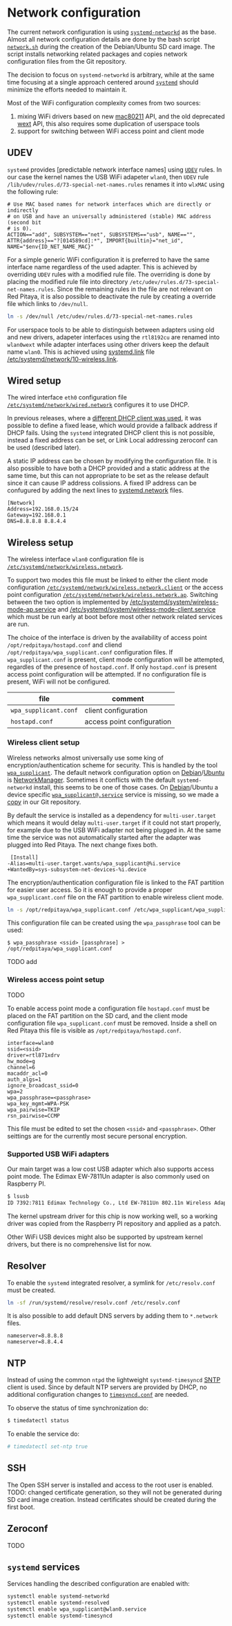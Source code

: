 # Network configuration

The current network configuration is using [`systemd-networkd`](https://www.freedesktop.org/software/systemd/man/systemd.network.html) as the base.
Almost all network configuration details are done by the bash script [`network.sh`](OS/debian/network.sh)
during the creation of the Debian/Ubuntu SD card image. The script installs networking
related packages and copies network configuration files from the Git repository.

The decision to focus on `systemd-networkd` is arbitrary, while at the same time
focusing at a single approach centered around [`systemd`](https://www.freedesktop.org/wiki/Software/systemd/)
should minimize the efforts needed to maintain it.

Most of the WiFi configuration complexity comes from two sources:
1. mixing WiFi drivers based on new [mac80211](https://wireless.wiki.kernel.org/en/developers/documentation/mac80211) API,
   and the old deprecated [wext](https://wireless.wiki.kernel.org/en/developers/documentation/wireless-extensions) API,
   this also requires some duplication of userspace tools
2. support for switching between WiFi access point and client mode

## UDEV

`systemd` provides [predictable network interface names] using [`UDEV`](https://www.freedesktop.org/software/systemd/man/udev.html) rules.
In our case the kernel names the USB WiFi adapeter `wlan0`, then `UDEV` rule `/lib/udev/rules.d/73-special-net-names.rules`
renames it into `wlxMAC` using the following rule:
```
# Use MAC based names for network interfaces which are directly or indirectly
# on USB and have an universally administered (stable) MAC address (second bit
# is 0).
ACTION=="add", SUBSYSTEM=="net", SUBSYSTEMS=="usb", NAME=="", ATTR{address}=="?[014589cd]:*", IMPORT{builtin}="net_id", NAME="$env{ID_NET_NAME_MAC}"
```
For a simple generic WiFi configuration it is preferred to have the same
interface name regardless of the used adapter. This is achieved by overriding
`UDEV` rules with a modified rule file. The overriding is done by placing the
modified rule file into directory `/etc/udev/rules.d/73-special-net-names.rules`.
Since the remaining rules in the file are not relevant on Red Pitaya, it is also
possible to deactivate the rule by creating a override file which links to `/dev/null`.
```bash
ln -s /dev/null /etc/udev/rules.d/73-special-net-names.rules
```

For userspace tools to be able to distinguish between adapters using old and new drivers,
adapeter interfaces using the `rtl8192cu` are renamed into `wlan0wext` while adapter
interfaces using other drivers keep the default name `wlan0`. This is achieved using
[systemd.link](https://www.freedesktop.org/software/systemd/man/systemd.link.html) file
[/etc/systemd/network/10-wireless.link](OS/debian/overlay/etc/systemd/network/10-wireless.link).

## Wired setup

The wired interface `eth0` configuration file [`/etc/systemd/network/wired.network`](OS/debian/overlay/etc/systemd/network/wired.network)
configures it to use DHCP.

In previous releases, where a [different DHCP client was used](http://linux.die.net/man/8/dhclient),
it was possible to define a fixed lease, which would provide a fallback address
if DHCP fails. Using the `systemd` integrated DHCP client this is not possible,
instead a fixed address can be set, or Link Local addressing zeroconf can be
used (described later).

A static IP address can be chosen by modifying the configuration file. It is
also possible to have both a DHCP provided and a static address at the same time,
but this can not appropriate to be set as the release default since it can
cause IP address colissions. A fixed IP address can be confugured by adding the
next lines to [systemd.network](https://www.freedesktop.org/software/systemd/man/systemd.network.html) files.
```
[Network]
Address=192.168.0.15/24
Gateway=192.168.0.1
DNS=8.8.8.8 8.8.4.4
```

## Wireless setup

The wireless interface `wlan0` configuration file is [`/etc/systemd/network/wireless.network`](OS/debian/overlay/etc/systemd/network/wirless.network).

To support two modes this file must be linked to either the client mode configuration
[`/etc/systemd/network/wireless.network.client`](OS/debian/overlay/etc/systemd/network/wirless.network.client)
or the access point configuration
[`/etc/systemd/network/wireless.network.ap`](OS/debian/overlay/etc/systemd/network/wirless.network.ap).
Switching between the two option is implemented
by [/etc/systemd/system/wireless-mode-ap.service](OS/debian/overlay/etc/systemd/system/wireless-mode-ap.service)
and [/etc/systemd/system/wireless-mode-client.service](OS/debian/overlay/etc/systemd/system/wireless-mode-client.service)
which must be run early at boot before most other network related services are run.

The choice of the interface is driven by the availability of access point
`/opt/redpitaya/hostapd.conf` and cliend `/opt/redpitaya/wpa_supplicant.conf`
configuration files. If `wpa_supplicant.conf` is present, client mode configuration
will be attempted, regardles of the presence of `hostapd.conf`. If only `hostapd.conf`
is present access point configuration will be attempted. If no configuration
file is present, WiFi will not be configured.

| file                  | comment
|-----------------------|-------------------------------------------------------
| `wpa_supplicant.conf` | client configuration
| `hostapd.conf`        | access point configuration

### Wireless client setup

Wireless networks almost universally use some king of encryption/authentication
scheme for security. This is handled by the tool [`wpa_supplicant`](https://w1.fi/wpa_supplicant/).
The default network configuration option on [Debian](https://wiki.debian.org/NetworkManager)/[Ubuntu](https://help.ubuntu.com/community/NetworkManager)
is [NetworkManager](https://wiki.gnome.org/Projects/NetworkManager). Sometimes
it conflicts with the default `systemd-networkd` install, this seems to be one
of those cases. On [Debian](https://packages.debian.org/jessie/armhf/wpasupplicant/filelist)/Ubuntu
a device specific [`wpa_supplicant@.service`](https://w1.fi/cgit/hostap/tree/wpa_supplicant/systemd/wpa_supplicant.service.arg.in)
service is missing, so we made a [copy](OS/debian/overlay/etc/systemd/system/wpa_supplicant@.service)
in our Git repository.

By default the service is installed as a dependency for `multi-user.target`
which means it would delay `multi-user.target` if it could not start properly,
for example due to the USB WiFi adapter not being plugged in. At the same time
the service was not automatically started after the adapter was plugged into
Red Pitaya. The next change fixes both.
```
 [Install]
-Alias=multi-user.target.wants/wpa_supplicant@%i.service
+WantedBy=sys-subsystem-net-devices-%i.device
```

The encryption/authentication configuration file is linked to the FAT partition
for easier user access. So it is enough to provide a proper `wpa_supplicant.conf`
file on the FAT partition to enable wireless client mode.
```bash
ln -s /opt/redpitaya/wpa_supplicant.conf /etc/wpa_supplicant/wpa_supplicant.conf
```
This configuration file can be created using the `wpa_passphrase` tool can be used:
```
$ wpa_passphrase <ssid> [passphrase] > /opt/redpitaya/wpa_supplicant.conf
```

TODO add 

### Wireless access point setup

TODO

To enable access point mode a configuration file `hostapd.conf` must be placed on
the FAT partition on the SD card, and the client mode configuration file `wpa_supplicant.conf`
must be removed. Inside a shell on Red Pitaya this file is visible as `/opt/redpitaya/hostapd.conf`.
```
interface=wlan0
ssid=<ssid>
driver=rtl871xdrv
hw_mode=g
channel=6
macaddr_acl=0
auth_algs=1
ignore_broadcast_ssid=0
wpa=2
wpa_passphrase=<passphrase>
wpa_key_mgmt=WPA-PSK
wpa_pairwise=TKIP
rsn_pairwise=CCMP
```
This file must be edited to set the chosen `<ssid>` and `<passphrase>`.
Other seittings are for the currently most secure personal encryption.

### Supported USB WiFi adapters

Our main target was a low cost USB adapter which also supports access point mode.
The Edimax EW-7811Un adapter is also commonly used on Raspberry PI.
```bash
$ lsusb
ID 7392:7811 Edimax Technology Co., Ltd EW-7811Un 802.11n Wireless Adapter [Realtek RTL8188CUS]
```
The kernel upstream driver for this chip is now working well, so a working
driver was copied from the Raspberry PI repository and applied as a patch.

Other WiFi USB devices might also be supported by upstream kernel drivers,
but there is no comprehensive list for now.

## Resolver

To enable the `systemd` integrated resolver, a symlink for `/etc/resolv.conf` must be created.
```bash
ln -sf /run/systemd/resolve/resolv.conf /etc/resolv.conf
```
It is also possible to add default DNS servers by adding them to `*.network` files.
```
nameserver=8.8.8.8
nameserver=8.8.4.4
```

## NTP

Instead of using the common `ntpd` the lightweight `systemd-timesyncd`
[SNTP](http://www.ntp.org/ntpfaq/NTP-s-def.htm#AEN1271) client is used.
Since by default NTP servers are provided by DHCP, no additional configuration changes to
[`timesyncd.conf`](https://www.freedesktop.org/software/systemd/man/timesyncd.conf.html) are needed.

To observe the status of time synchronization do:
```bash
$ timedatectl status
```
To enable the service do:
```bash
# timedatectl set-ntp true
```

## SSH

The Open SSH server is installed and access to the root user is enabled.
TODO: changed certificate generation, so they will not be generated during SD card image creation. Instead certificates should be created during the first boot.

## Zeroconf

TODO


## `systemd` services

Services handling the described configuration are enabled with:
```bash
systemctl enable systemd-networkd
systemctl enable systemd-resolved
systemctl enable wpa_supplicant@wlan0.service
systemctl enable systemd-timesyncd
```

